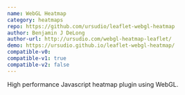 ```yaml
---
name: WebGL Heatmap
category: heatmaps
repo: https://github.com/ursudio/leaflet-webgl-heatmap
author: Benjamin J DeLong
author-url: http://ursudio.com/webgl-heatmap-leaflet/
demo: https://ursudio.github.io/leaflet-webgl-heatmap/
compatible-v0:
compatible-v1: true
compatible-v2: false
---
```


High performance Javascript heatmap plugin using WebGL.
